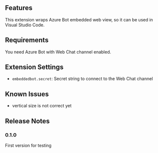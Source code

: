 
## Features

This extension wraps Azure Bot embedded web view, so it can be used in Visual Studio Code.

## Requirements

You need Azure Bot with Web Chat channel enabled.

## Extension Settings

* `embeddedbot.secret`: Secret string to connect to the Web Chat channel

## Known Issues

- vertical size is not correct yet

## Release Notes

### 0.1.0

First version for testing

